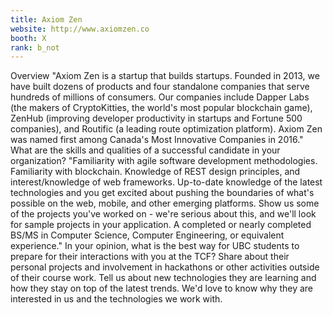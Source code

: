 ```yaml
---
title: Axiom Zen
website: http://www.axiomzen.co
booth: X
rank: b_not
---
```

Overview
"Axiom Zen is a startup that builds startups. Founded in 2013, we have built dozens of products and four standalone companies that serve hundreds of millions of consumers. Our companies include Dapper Labs (the makers of CryptoKitties, the world's most popular blockchain game), ZenHub (improving developer productivity in startups and Fortune 500 companies), and Routific (a leading route optimization platform). Axiom Zen was named first among Canada's Most Innovative Companies in 2016."
What are the skills and qualities of a successful candidate in your organization?
"Familiarity with agile software development methodologies.
Familiarity with blockchain.
Knowledge of REST design principles, and interest/knowledge of web frameworks.
Up-to-date knowledge of the latest technologies and you get excited about pushing the boundaries of what's possible on the web, mobile, and other emerging platforms.
Show us some of the projects you've worked on - we're serious about this, and we'll look for sample projects in your application.
A completed or nearly completed BS/MS in Computer Science, Computer Engineering, or equivalent experience."
In your opinion, what is the best way for UBC students to prepare for their interactions with you at the TCF?
Share about their personal projects and involvement in hackathons or other activities outside of their course work. Tell us about new technologies they are learning and how they stay on top of the latest trends. We'd love to know why they are interested in us and the technologies we work with.
